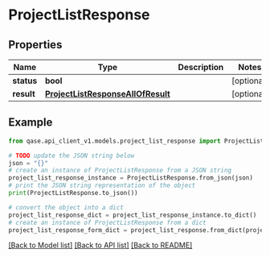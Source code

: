 # ProjectListResponse


## Properties

Name | Type | Description | Notes
------------ | ------------- | ------------- | -------------
**status** | **bool** |  | [optional] 
**result** | [**ProjectListResponseAllOfResult**](ProjectListResponseAllOfResult.md) |  | [optional] 

## Example

```python
from qase.api_client_v1.models.project_list_response import ProjectListResponse

# TODO update the JSON string below
json = "{}"
# create an instance of ProjectListResponse from a JSON string
project_list_response_instance = ProjectListResponse.from_json(json)
# print the JSON string representation of the object
print(ProjectListResponse.to_json())

# convert the object into a dict
project_list_response_dict = project_list_response_instance.to_dict()
# create an instance of ProjectListResponse from a dict
project_list_response_form_dict = project_list_response.from_dict(project_list_response_dict)
```
[[Back to Model list]](../README.md#documentation-for-models) [[Back to API list]](../README.md#documentation-for-api-endpoints) [[Back to README]](../README.md)



